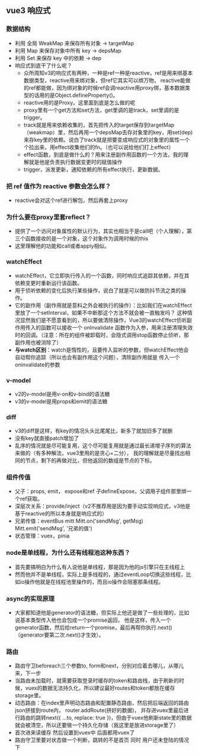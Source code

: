 ## vue3 响应式

### 数据结构
- 利用 全局 WeakMap 来保存所有对象 -> targetMap 
- 利用 Map 来保存对象中所有 key -> depsMap 
- 利用 Set 来保存 key 中的依赖 -> dep 
- 响应式到底干了什么呢？
  - 众所周知v3的响应式有两种，一种是ref一种是reactive，ref是用来绑基本数据类型，reactive用来绑对象，但ref它其实可以绑万物，
  reactive能做的ref都能做，因为绑对象的时候ref会调reactive用proxy绑，基本数据类型的话用的是Object.defineProperty()。
  - reactive用的是Proxy。这里面到底是怎么做的呢
  - proxy里有一个get方法和set方法，get里调的是track，set里调的是trigger。
  - track就是用来依赖收集的，首先把传入的target保存到targetMap（weakmap）里，然后再用一个depsMap去存对象里的key，用set(dep)来存key里的依赖。说白了track就是把要变成响应式的对象里的属性一个个拉出来，用effect收集他们的fn。（也可以说给他们打上effect）
  - effect函数，到底是做什么的？用来注册副作用函数的一个方法，我的理解就是他是负责执行数据变更时的赋值操作
  - trigger，派发更新，通知依赖的所有effect执行，更新数据。


### 把 ref 值作为 reactive 参数会怎么样？
- reactive会对这个ref进行解包，然后再套上proxy

### 为什么要在proxy里套reflect？
- 提供了一个访问对象属性的默认行为，其实也相当于是call吧（个人理解），第三个函数接收的是一个对象，这个对象作为调用时候的this
- 这里理解他的功能和call或者apply相似。

### watchEffect
- watchEffect，它立即执行传入的一个函数，同时响应式追踪其依赖，并在其依赖变更时重新运行该函数。
- 用于侦听依赖的变化后执行某些操作，说白了就是可以做防抖节流之类的操作。
- 它的副作用（副作用就是意料之外会被执行的操作）：比如我们在watchEffect里放了一个setInterval，如果不中断那这个方法不就会被一直触发吗？
这种情况显然我们是不愿意看到的，所以要做清除操作，Vue3的watchEffect侦听副作用传入的函数可以接收一个 onInvalidate 函数作为入参，用来注册清理失效时的回调。（注意：所在的组件被卸载时，会隐式调用stop函数停止侦听，那副作用也被消除了） 
- **与watch区别**：watch是惰性的，且要传入监听的参数，但watchEffect他会自动帮你追踪（所以也会有副作用这个问题），清除副作用就是
  传入一个oninvalidate的参数

### v-model
- v2的v-model是用v-on和v-bind的语法糖
- v3的v-model是用props和emit的语法糖

### diff
- v3的diff是这样，有key的情况头头比尾尾比，新多了就加旧多了就删
- 没有key就直接patch增加了
- 乱序的情况就是尽可能复用，这个尽可能复用就是通过最长递增子序列的算法来做的（有多种解法，vue3里用的是贪心+二分），
我的理解就是尽量找出相同的节点，剩下的再做对比，但他返回的数组是节点的下标。

### 组件传值
- 父子：props, emit， expose和ref 子defineExpose，父调用子组件那里绑一个ref获取。
- 深层次关系：provide/inject（v2不推荐用是因为要手动实现响应式，v3他是基于reactive的所以本身就是响应式的）
- 兄弟传值：eventBus mitt Mitt.on('sendMsg', getMsg) Mitt.emit('sendMsg', '兄弟的值')
- 状态管理：vuex，pinia

### node是单线程，为什么还有线程池这种东西？
- 首先要搞明白为什么有人说他是单线程，那是因为他的js引擎只在主线程上
- 然而他并不是单线程，实际上是多线程的，通过eventLoop切换这些线程，比如io操作他就是在线程池里操作的，而且io操作会阻塞那条线程。

### async的实现原理
- 大家都知道他是generator的语法糖，但实际上他还是做了一些处理的，比如说基本类型传入他也会包成一个promise返回，
他是这样，传入一个generator函数，然后给return一个promise，最后再帮你执行.next()  （generator要第二次.next()才生效）。


### 路由
- 路由守卫beforeach三个参数to, form和next，分别对应着去哪儿，从哪儿来，下一步
- 当路由未加载时，就需要获取登录时缓存的token和路由栈，由于刷新的时候，vuex的数据无法持久化，所以建议最好routes和token都放在缓存storage里。
- 动态路由：在index里声明动态路由和配置静态路由，然后把后端返回的路由json拼接到route内， router.addRoute(拼好的数据)，
  并存进vuex里最后进行路由的跳转next({ ...to, replace: true })，但由于vuex他刷新state里的数据就会被清空，所以还要做一个持久化存储（我这里是放进storage里了）
- 首次进来读缓存 然后设置到vuex中 后面都用vuex了
- 路由守卫里要对状态做一个判断，跳转的不是首页 同时 用户还未登陆的情况下